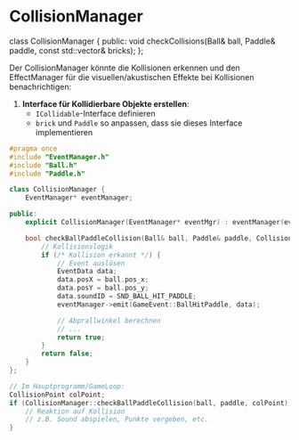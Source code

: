 # CollisionManager

class CollisionManager {
public:
void checkCollisions(Ball& ball, Paddle& paddle, const std::vector<Brick>& bricks);
};

Der CollisionManager könnte die Kollisionen erkennen und den EffectManager für die visuellen/akustischen Effekte bei
Kollisionen benachrichtigen:

1. **Interface für Kollidierbare Objekte erstellen**:
    - `ICollidable`-Interface definieren
    - `brick` und `Paddle` so anpassen, dass sie dieses Interface implementieren

```c++
#pragma once
#include "EventManager.h"
#include "Ball.h"
#include "Paddle.h"

class CollisionManager {
    EventManager* eventManager;

public:
    explicit CollisionManager(EventManager* eventMgr) : eventManager(eventMgr) {}

    bool checkBallPaddleCollision(Ball& ball, Paddle& paddle, CollisionPoint& cp) {
        // Kollisionslogik
        if (/* Kollision erkannt */) {
            // Event auslösen
            EventData data;
            data.posX = ball.pos_x;
            data.posY = ball.pos_y;
            data.soundID = SND_BALL_HIT_PADDLE;
            eventManager->emit(GameEvent::BallHitPaddle, data);

            // Abprallwinkel berechnen
            // ...
            return true;
        }
        return false;
    }
};
```

```c++
// Im Hauptprogramm/GameLoop:
CollisionPoint colPoint;
if (CollisionManager::checkBallPaddleCollision(ball, paddle, colPoint)) {
    // Reaktion auf Kollision
    // z.B. Sound abspielen, Punkte vergeben, etc.
}
```
